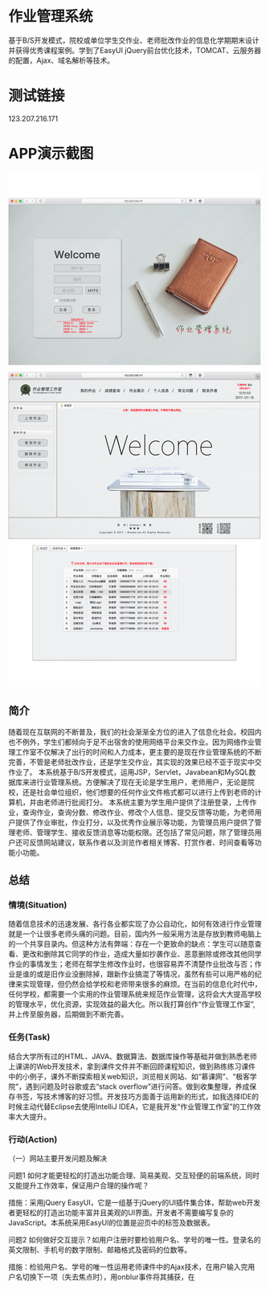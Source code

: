 # 作业管理系统
基于B/S开发模式，院校或单位学生交作业、老师批改作业的信息化学期期末设计并获得优秀课程案例。学到了EasyUI jQuery前台优化技术，TOMCAT、云服务器的配置，Ajax、域名解析等技术。
# 测试链接
123.207.216.171
# APP演示截图
![image](https://github.com/JayKuzzi/Homework/blob/master/shot/1.jpg)

## 简介
随着现在互联网的不断普及，我们的社会渐渐全方位的进入了信息化社会。校园内也不例外，学生们都倾向于足不出宿舍的使用网络平台来交作业。因为网络作业管理工作室不仅解决了出行的时间和人力成本，更主要的是现在作业管理系统的不断完善，不管是老师批改作业，还是学生交作业，其实现的效果已经不亚于现实中交作业了。
本系统基于B/S开发模式，运用JSP，Servlet，Javabean和MySQL数据库来进行业管理系统。方便解决了现在无论是学生用户，老师用户，无论是院校，还是社会单位组织，他们想要的任何作业文件格式都可以进行上传到老师的计算机，并由老师进行批阅打分。
本系统主要为学生用户提供了注册登录，上传作业，查询作业，查询分数、修改作业、修改个人信息、提交反馈等功能，为老师用户提供了作业审批，作业打分，以及优秀作业展示等功能，为管理员用户提供了管理老师、管理学生、接收反馈消息等功能权限。还包括了常见问题，除了管理员用户还可反馈网站建议，联系作者以及浏览作者相关博客、打赏作者、时间查看等功能小功能。

## 总结

### 情境(Situation)
随着信息技术的迅速发展、各行各业都实现了办公自动化，如何有效进行作业管理就是一个让很多老师头痛的问题。目前，国内外一般采用方法是存放到教师电脑上的一个共享目录内。但这种方法有弊端：存在一个更致命的缺点：学生可以随意查看、更改和删除其它同学的作业，造成大量如抄袭作业、恶意删除或修改其他同学作业的事情发生；老师在帮学生修改作业时，也很容易弄不清楚作业批改与否；作业是谁的或是旧作业没删除掉，跟新作业搞混了等情况，虽然有些可以用严格的纪律来实现管理，但仍然会给学校和老师带来很多的麻烦。在当前的信息化时代中，任何学校，都需要一个实用的作业管理系统来规范作业管理，这将会大大提高学校的管理水平，优化资源，实现效益的最大化。所以我打算创作“作业管理工作室”,并上传至服务器，后期做到不断完善。

### 任务(Task)
结合大学所有过的HTML、JAVA、数据算法、数据库操作等基础并做到熟悉老师上课讲的Web开发技术，拿到课件文件并不断回顾课程知识，做到熟练练习课件中的小例子，课外不断探索相关web知识，浏览相关网站、如“慕课网”、“极客学院”，遇到问题及时谷歌或去“stack overflow”进行问答。做到收集整理，养成保存书签，写技术博客的好习惯。开发技巧方面善于运用新的形式，如我选择IDE的时候主动代替Eclipse去使用IntelliJ IDEA，它是我开发“作业管理工作室”的工作效率大大提升。

### 行动(Action)
（一）网站主要开发问题及解决

问题1 如何才能更轻松的打造出功能合理、简易美观、交互轻便的前端系统，同时又能提升工作效率，保证用户合理的操作呢？

措施：采用jQuery EasyUI，它是一组基于jQuery的UI插件集合体，帮助web开发	者更轻松的打造出功能丰富并且美观的UI界面。开发者不需要编写复杂的	JavaScript。本系统采用EasyUI的位置是迎页中的标签及数据表。
	
问题2 如何做好交互提示？如用户注册时要检验用户名、学号的唯一性。登录名的英文限制、手机号的数字限制、邮箱格式及密码的位数等。

措施：检验用户名、学号的唯一性运用老师课件中的Ajax技术，在用户输入完用户名切换下一项（失去焦点时），用onblur事件将其捕获，在<script>中将用户名传	到后台Servlet与服务器数据库中的用户名做包含判断。判断结果会传入前台并做	相关提示。输入框数据格式用onkeyup事件捕获用户输入，会在键盘按键被松开时发生，根据正则表达式去做判断用户输入的正确性并作提示。
	
问题3 当用户点击退出账户并再次输入欢迎页面地址时，如何做到不再次进到此账户欢迎页，进而保证用户安全呢？

措施：采用课件中Session等知识点，我们知道，我们在打开一个网站时，系统为会为当前网站创建唯一的会话(Session)，当我们登录成功以后，将用户名以request.getSession().setAttribute存到当前会话中，当用户点击退出时，同样将用	 户名变量置为null即可。交互方面，当用户访问网站的任何界面时都要使用使用小 	 脚本将用户名从会话中去一次，若取不到，则证明用户已退出或者会话已超时超时	 时间可在web.xml中配置。

问题4 系统进行调试过程中，不断登陆，如何做到记住用户名？

措施：采用课件中Cookie等知识点，在登录页面做一个checkbox标签，发送到 	 Servlet做判断，当用户登录成功并且点击“记住用户名密码”的时候为客户端创建一个Cookie保存用户名和密码，每次HTTP请求登录页面的时候，客户端都会	 发送相应的Cookie信息到服务端。去检验是否有数据，如果有将其赋值给输入框。

问题5 作业表中怎么加载服务器数据库中的数据，如果想自定义加载动态数据该怎么做？行点击事件是怎么实现的？

措施：数据表加载服务器数据库中的数据的时候，需从创建完整作业记录的容器类，Java中数据格式要与数据库中的一一对应，在作业Dao层中写一个访问数据库表的方法：加载数据库驱动，连接数据库，执行SQL查询防语句，最后将查到的数据转换成JSON数据(防止内存泄漏，查询完毕记得释放数据库连接)。在加载作业数据的前端代码中使用小脚本取出JSON数据，并使用jQuery.parseJSON()函数，用于将格式完好的JSON字符串转为与之对应的JavaScript对象。最后使$("#dg").datagrid('loadData', data)加载JSON数据；加载动态数据（如加载上传的附件格式）是将文件的完整路径截取完文件格式后，运用formatter方法进行判断并加载。运用onClickRow方法实现行的点击事件。

问题6 作业搜索过程中，根据关键字模糊查询的实现？

措施：提取请求关键字，将其发送至Servlet，并执行查询语句，关键在于SQL的写法，正确格式如下：SELECT * FROM tb_work WHERE workName like ?; pstmt.setString(1, "%" + workName + "%"); 。

问题7 作业文件的上传在何处、文件大小如何限制？重复文件名是如何处理的？数据库中如何存取？存取的格式是什么？ 

措施：在Servlet3中支持在类中声明@MultipartConfig，它是为了辅助  HttpServletRequest 提供的对上传文件的支持。该注解标注在 Servlet 上面，以表
示该 Servlet 希望处理的请求的 MIME 类型是 multipart/form-data。另外，它还提供了若干属性用于简化对上传文件的处理。其中maxFileSize属性为限制文件大
小，最终写法例如：@MultipartConfig(maxFileSize=1024*1024*10)为限制文件大小为10M。通过Part接口可以获得前台上传的文件，通过request.getServletContext().getRealPath("/workFiles")可获得文件上传的目录，如此句意为上传至根目录下的workFiles文件夹中，通过
name.substring(name.lastIndexOf("."), name.length() - 1)获得文件格式，为了防止不同学生作业的出现重名的情况，上传时通过UUID.randomUUID().toString()随机生成文件名，最后通过part.write(filename)将文件写入服务器workFiles文件夹内。为了提高服务器的运行效率，也为了节省数据库空间，讲文件的绝对路径存入数据库。因为把项目运行到别的计算机上的话硬盘路径肯定变了，在别的计算机取的时候要将完整路径转换成相对路以便提取到准确文件。因为作业的形式有很多种，所以文件格式不受限制。当上传作业截图时，前台还应限制文件大小及格式，这些都是在<script>中写监听代码，此处不在赘写。

（二）网站使用问题

登录窗口问题

学生、教师、后台管理员入口均在同一个页面，登录后自动判断身份。

作业展示问题

作业展示必须申请，在通过老师验证合格后，将给予展示。在"我要展示"处申请，      	申请时，必须将作业截图一并上传。必须为图片格式。

修改个人信息

考虑到学生信息的唯一性，本网站不允许修改"邮箱"，"密码"以外的项，如若修改，	必须向管理员修改。

老师、管理员注册问题

批阅作业老师需要去学校教务处登记注册，不允许在网站注册。（老师管理员用户	注册跟学生注册代码类似，本Demo不在赘写）。登录测试用户已在登录页展示。请	自行查看。

联系方式问题

学生用户：在查询"我的作业"时可以查看或修改你提交时的联系方式，此联系方式	会在老师用户查看作业时列出。如果你想联系批阅老师，可以在成绩查询处查看。
老师用户：你在下载学生作业列表中查看到学生作业对应的联系方式。

其他问题
老师用户可以管理所有申请展示的作业状态。

### 结果(Result)

本学期学到的，感受的，经验如下，与君共勉。

**基础至关重要**
程序员这个职业现在很热门，数量也是日益剧增，每年都会有大量计算机专业应届生毕业，程序员大量的过剩，供过于求，导致大公司希望接纳一些高质量人才，过程中更是注重基础知识的运用，如JDK中常用类库的运用、JVM的运行机制，算法基础：如九大排序。所以多花时间去学好语言基础更符合这个年代，很多花里胡哨的东西最好不要去搞，因为这些低端的效果根本刺激不到现代人的感官，主流WEB看中简洁实用，也不会去用这些特效，更有可能造面试官的批评。不要拿别人做出来的东西消磨你的时间成为你的羁绊。和大牛做同样的项目，他用的时间可能不到你的1/10，不懂原理与基础，只能反复尝试，问起来却是一无所知，所以重点要掌握原理、掌握基础。

**主动学习、接受新的东西**
做WEB项目时若碰到要实现恰好老师没讲过新东西时，要及时去拓展自己的知识面，自己能找到的答案就不要去问别人，养成自主学习的好习惯，有大量的技术教程、DEMO、博客、视频教学都能免费谷歌到，只有这样你才可能跟着新时代的步伐走，才可能有机会发现更多的新东西、新知识；养成接受新东西的好习惯，作为开发者，要有开发者专业的修养，实时运用新的工具、掌握新的行业动态会使你事半功倍。如：放弃“百度知道”，多用“知乎”或者“stack overflow”，放弃“百度”多用“谷歌”，放弃“Eclipse”多用“IntelliJ IDEA”、“Web Storm”。放弃点击，多用快捷键、多用“终端”操作。由于TOMCAT，还需多用Linux内核系统。这些工具后者的灵活性、精确性、便利性都远胜前者。更多原因，不再赘述。

**多打代码、掌握开发技巧**
雷军说过：程序员必须写够十万行代码，不要心存侥幸，要像木工一样，熟能生巧才会有感觉，这是一个苦力活，没有任何捷径可走。没有写过足够代码量的，想成为高手是不可能的，只能纸上谈兵！不打代码，天天为找BUG改BUG生气。
提出几条开发技巧：1、开发多使用快捷键：编程工具都是可以自定义快捷键的，如WEB开发时写完后台一键部署项目，比你鼠标点击要来的快很多。2、代码自动提示：当你在Eclipse中敲下任何一个字母都会自动联想出相关提示，效率会大大提升，具体方法请自行搜索。3、养成多写博客，善于整理书签的好习惯，方便日后查看加深技术点的理解，多写博客可以获得别人的关注，接受别人的意见，自己的逻辑思维也会变强，意义很大。
多调用Debug模式给程序打断点：可以寻找出问题所在，时刻查看变量的走向，可以精确的、高效的调试程序。
